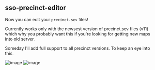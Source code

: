 ## sso-precinct-editor

Now you can edit your `precinct.sev` files!

Currently works only with the newsest version of precinct.sev files (v11) which why you probably want this if you're looking for getting new maps into old server.

Someday I'll add full support to all precinct versions. To keep an eye into this.

![image](https://github.com/user-attachments/assets/592e685c-4c13-461e-b530-af097e333730)
![image](https://github.com/user-attachments/assets/e4e4a5ac-ac19-4ffc-9779-0c2f2074a113)
